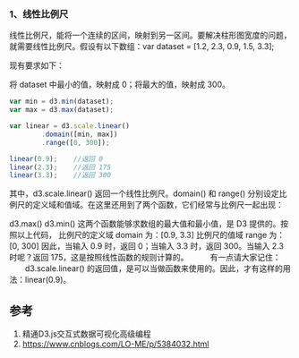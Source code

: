 

### 1、线性比例尺

线性比例尺，能将一个连续的区间，映射到另一区间。要解决柱形图宽度的问题，就需要线性比例尺。假设有以下数组：var dataset = [1.2, 2.3, 0.9, 1.5, 3.3];　　

现有要求如下：

将 dataset 中最小的值，映射成 0；将最大的值，映射成 300。

```js
var min = d3.min(dataset);
var max = d3.max(dataset);

var linear = d3.scale.linear()
        .domain([min, max])
        .range([0, 300]);

linear(0.9);    //返回 0
linear(2.3);    //返回 175
linear(3.3);    //返回 300
```
 
其中，d3.scale.linear() 返回一个线性比例尺。domain() 和 range() 分别设定比例尺的定义域和值域。在这里还用到了两个函数，它们经常与比例尺一起出现：

d3.max()
d3.min()
这两个函数能够求数组的最大值和最小值，是 D3 提供的。按照以上代码，
比例尺的定义域 domain 为：[0.9, 3.3]
比例尺的值域 range 为：[0, 300]
因此，当输入 0.9 时，返回 0；当输入 3.3 时，返回 300。当输入 2.3 时呢？返回 175，这是按照线性函数的规则计算的。　　　
有一点请大家记住：
　　d3.scale.linear() 的返回值，是可以当做函数来使用的。因此，才有这样的用法：linear(0.9)。
 

## 参考

1. 精通D3.js交互式数据可视化高级编程
2. https://www.cnblogs.com/LO-ME/p/5384032.html

